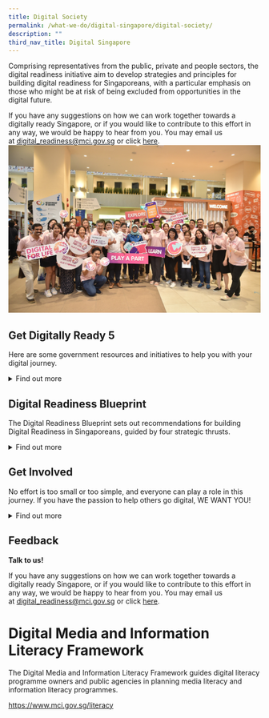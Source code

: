 ```yaml
---
title: Digital Society
permalink: /what-we-do/digital-singapore/digital-society/
description: ""
third_nav_title: Digital Singapore
---
```

Comprising representatives from the public, private and people sectors, the digital readiness initiative aim to develop strategies and principles for building digital readiness for Singaporeans, with a particular emphasis on those who might be at risk of being excluded from opportunities in the digital future.

If you have any suggestions on how we can work together towards a digitally ready Singapore, or if you would like to contribute to this effort in any way, we would be happy to hear from you. You may email us at&nbsp;[digital\_readiness@mci.gov.sg](mailto:digital_readiness@mci.gov.sg)&nbsp;or click&nbsp;[here](https://form.gov.sg/5fd6c4ebb2a91900112328de).![](/images/dfldfl1.jpg)

Get Digitally Ready 5
-------------------

Here are some government resources and initiatives to help you with your digital journey.

<details>
<summary>Find out more</summary>

<br>	
**GET CONNECTED**

**Free Internet Access at CitizenConnect Centres for Government Transactions**

Over 25 CitizenConnect Centres located at various community clubs or centres islandwide aim to provide an easy and convenient means for the public to transact with the Government through the internet. It offers free access to internet-enabled computing devices, with staff on-hand to help citizens and residents access to&nbsp;perform online transactions.  
  
For more information, visit;[CitizenConnect](https://www.citizenconnectcentre.gov.sg/). Alternatively, you may email;[info@tech.gov.sg](mailto:info@tech.gov.sg);or call 6211 2100.

**Free Internet Access at Public Libraries**

Eligible individuals can get one hour of free internet access daily at any of the multimedia stations in our public libraries (except library@chinatown and library@orchard). Visit our public libraries to find out more!  

Who is eligible?  

1. Singapore Citizens OR Permanent Resident
2. Aged 50 and above  
  
Click&nbsp;[here](http://www.nlb.gov.sg/visitus/availableservices.aspx)&nbsp;for more information. Alternatively, you may&nbsp;email&nbsp;[enquiry@nlb.gov.sg](mailto:enquiry@nlb.gov.sg),&nbsp;or call 6332 3255.

**Subsidised Fibre Broadband Connectivity**

Home Access provides eligible Singaporean families with 2 years of subsidised fibre broadband connectivity. Families without full-time student may choose to bundle the broadband, with a tablet or smartphone.  
  
Who is eligible?  
1. Total monthly Gross Household Income ≤ $1900&nbsp;OR&nbsp;Per Capita Income ≤ $650  
2. With at least one family member staying at the same residental address who is a Singapore Citizen  
3. Stays in HDB flat  
4. Neither an existing Home Access beneficiary&nbsp;NOR&nbsp;an existing NEU PC Plus beneficiary with broadband connectivity\*  
  
_\*The NEU PC Plus Programme offers students and persons with disabilities from low income households the opportunity to own a brand new computer bundled with three years of free broadband, at an affordable price._Click&nbsp;[here](http://www.digitalaccess.gov.sg/)&nbsp;for more information. Alternatively, you may&nbsp;email&nbsp;[digitalaccess@imda.gov.sg](mailto:digitalaccess@imda.gov.sg)&nbsp;or call 6377 3800.

**Subsidies for Persons with Disabilities**

The Assistive Technology Fund (ATF) provides subsidies for persons with disabilities to purchase assistive technology devices to enable independent living.  
  
Applicants can approach their social workers or therapists from touchpoints such as hospitals or Voluntary Welfare Organisations for assessment and assistance on suitable devices.  
  
Successful applicants qualify for a subsidy of up to 90% of the cost of the required equipment, subject to a lifetime cap of $40,000.&nbsp;  

Who is eligible?  
1\. &nbsp; &nbsp; Singapore Citizens or Permanent Residents2. Certified to have a permanent disability  
3. Have undergone qualified assessor’s assessment to determine need and type of device(s)  
4. Household gross monthly income per person &lt;=$1,800   
Call 1800 8585 885 to find out more.

**Personal Digital Services Assistant**

Know someone who constantly asks for help on how to use their smartphone or laptop? With the launch of Tech Connect’s one-on-one service to help residents use digital devices and online services, it’s easy for anyone, particularly seniors, to learn how to be tech-savvy and get prompt advice from trained People’s Association (PA) staff (also known as Tech Connect Kakis).

The initiative aims to reduce the barriers to learning technology so that everyone can embrace and benefit from digitalisation. The service is currently available at the following eight community clubs around Singapore, no appointment is required for this over-the-counter service, and PA staff will attend to users on a first-come, first-served basis.

1.  West Coast
2.  Ulu Pandan
3.  Bedok
4.  Our Tampines Hub (at its PA service counter)
5.  Chua Chu Kang
6.  Radin Mas
7.  Kampong Chai Chee
8.  Punggol Vista

**Wireless@SG**

The Wireless@SG programme by Infocomm Media Development Authority (IMDA) provides free Wi-Fi services in public spaces, in collaboration with venue owners and service providers.  
  
For more information, visit&nbsp;[Wireless@SG](https://www.imda.gov.sg/wireless-sg). Alternatively, you may email&nbsp;[info@imda.gov.sg](mailto:info@imda.gov.sg), or call 6377 3255.

**GET INFORMED**

**Learning Journeys**

SG Digital Office’s Learning Journeys comprise of interactive group learning sessions that help seniors learn basic digital skills under the guidance of Digital Ambassadors. These skills align with common everyday activities including, making transactions or e-payments online, reading e-newspapers, scanning QR codes and more.  
  
For more information, visit&nbsp;[Learning Journeys](https://www.imda.gov.sg/en/seniorsgodigital). Alternatively, you may email&nbsp;[info@imda.gov.sg](mailto:info@imda.gov.sg)&nbsp;or call 6377 3800.

**Bite-sized IT Courses**

Targeted at Singaporeans and PRs, aged 50 years and above, the People’s Association Senior Academy’s ‘Seniors for Smart Nation’ programme provides bite-sized and diverse IT courses in areas such as mobile applications, social media, IT software, photography and videography.  
  
Examples of these&nbsp;courses include ‘Transportation at your Fingertips’, ‘Understanding Microsoft Excel’, ‘Photoshop Fundamentals’, and ‘Youtube Video Production’.&nbsp;  
  
There are also e-payment courses such as ‘Introduction to Digital Banking’, ‘Shop and Pay Online’, and ‘Guide to Cashless Payments’.  
  
The courses are offered at 20 community centres/clubs island-wide to enable seniors to be Smart Nation ready.  
  
Participants may tap on their SkillsFuture Credit to sign up for the ‘Seniors for Smart Nation’ courses.  
  
**Who is eligible?**  
  
1. Singaporean Citizens OR Permanent Residents  
2. Course fees start at $10 for people aged 50 years and above, and $20 for people below 50 years old.  
  
For more information,&nbsp;email&nbsp;[PA\_Lifeskills\_Lifestyle@pa.gov.sg](mailto:PA_Lifeskills_Lifestyle@pa.gov.sg)&nbsp;or call 8344 4129 /&nbsp;9081 5580.

**Gosafeonline**

Gosafeonline is an online portal providing cybersecurity tips and resources for individuals and businesses to become more cyber savvy. Learn how you can adopt better cyber hygiene practices as a business owners, employee, parent, student, or&nbsp;as a general&nbsp;internet user.  
  
For more information,&nbsp;visit&nbsp;[Gosafeonline](https://www.csa.gov.sg/gosafeonline)&nbsp;or email&nbsp;[gosafeonline@csa.gov.sg](mailto:gosafeonline@csa.gov.sg).

**Media Literacy Council**

The Media Literacy Council aims to equip Singaporeans with the skills necessary to create, use and evaluate online content safely and effectively. It holds an annual Better Internet Campaign that raises public awareness on ways to stay safe, smart and kind online, covering issues such as cyber-bullying, cyber safety and security, and fake news.  
  
For more information, visit&nbsp;[Media Literacy Council](http://www.betterinternet.sg/).

**MOE Cyber Wellness Resources**

The Cyber Wellness resources in the Ministry of Education (MOE) Educational Technology Division’s ICT Connection website can be accessed by students, teachers and parents. This includes cyber wellness curriculum resources, just-in-time resources on the latest cyber trends and issues as well as useful tips and links.  
  
For more information, visit&nbsp;[CyberWellness](https://www.moe.gov.sg/education-in-sg/our-programmes/cyber-wellness)&nbsp;or email&nbsp;[MOE\_Cyber\_Wellness@moe.gov.sg](mailto:MOE_Cyber_Wellness@moe.gov.sg).

**North East Eldersurf Intergen Bootcamp**

The North East Eldersurf Intergen Bootcamp by North East Community Development Council and Infocomm Media Development Authority (IMDA) aims to educate seniors on basic mobile device skills such as connecting to Wi-Fi, taking photos, messaging, and creating an Apple ID or Google account. To facilitate effective learning,&nbsp;participants&nbsp;will be divided into two classes - iOS and Android.&nbsp;Inter-generation bonding is also encouraged as students or youths will be paired up&nbsp;with the seniors as guides&nbsp;during the workshop.  
  
**Who is eligible?**  
  
1. Individuals aged 40 and above  
2\. &nbsp; &nbsp; Residing in North East district&nbsp;  
  
For more information, email&nbsp;[northeast\_cdc@pa.gov.sg](mailto:northeast_cdc@pa.gov.sg)&nbsp;or call 6424 4000.

**Digital Pods**

IMDA Digital Pods, is a series of 30-mins online learning sessions that individuals can tap on to expand their ongoing digital learning journeys online. Participants will learn a wide range of digital skills and tools that they can use for payment, entertainment and mobile accessibility, and photo/video edits. Tune into the free online sessions on every Tuesdays and Thursdays from 3pm to 3.30pm or click&nbsp;[here](https://www.imda.gov.sg/en/seniorsgodigital/Learn/Guided-Learning/Group-Sessions)&nbsp;for more information on upcoming sessions of the Digital Pods.  
  
For more information, visit&nbsp;[Digital Pods](https://www.imda.gov.sg/en/seniorsgodigital/Learn/Guided-Learning/Group-Sessions). Alternatively, you may email&nbsp;[info@imda.gov.sg](mailto:info@imda.gov.sg)&nbsp;or call 6377 3800.

**Senior-friendly IT Learning Hubs**

Silver Infocomm Junctions (SIJs) offer affordable and accessible infocomm courses in which seniors can learn the basics of using a mobile device and computer, as well as pick up useful cybersecurity tips. These senior-friendly IT learning hubs are conveniently located at over 30 locations islandwide, with some housed in community clubs or centres.  
  
The courses start from as low as $10 per&nbsp;hour and can be paid for using one’s SkillsFuture Credit.  
  
For more information, visit&nbsp;[Silver Infocomm Junctions](https://www.imda.gov.sg/sij). Alternatively, you may email&nbsp;[info@imda.gov.sg](mailto:info@imda.gov.sg)&nbsp;or call 6377 3800.

**Seniors Tech and Read (STAR) at Public Libraries**

Seniors Tech and Read (STAR) is a one-to-one service conducted by volunteers. Participants may seek the assistance of a&nbsp;volunteer to read to them or enquire about library-related&nbsp;technology questions e.g. how to setup NLB Mobile app, create your myLibrary ID or set up Wireless@SG.  
  
Each session may last&nbsp;about 45 minutes long.  
  
Who is eligible?  
  
1. All who are aged 50 and above  
  
For more information, visit&nbsp;[Go Library](http://www.nlb.gov.sg/golibrary). Alternatively, you may email&nbsp;[enquiry@nlb.gov.sg](mailto:enquiry@nlb.gov.sg)&nbsp;or call 6332 3255.

**SkillsFuture Credit**

SkillsFuture Credit aims to encourage individuals to take ownership of their skills development and lifelong learning.&nbsp;Singapore Citizens aged 25 and above have received an opening credit of S$500 since January 2016.The credits do not expire and they may look&nbsp;forward to receiving&nbsp;periodic top-ups.  
  
One may consider tapping on these credits to sign up for courses to learn new digital skills.  
  
For more information, visit&nbsp;[SkillsFuture Credit](https://www.skillsfuture.gov.sg/credit)&nbsp;or call 6785 5785.

**SkillsFuture for Digital Workplace (SFDW)**

The SkillsFuture for Digital Workplace (SFDW) is a 2-day national training programme that aims to equip Singaporeans with foundational digital skills in key areas of mindset, data, technology and innovation, and prepare them for technological changes in their workforce and daily lives.  
  
The programme is designed to help all Singaporean adults, including those planning to return to the workforce.&nbsp;This two-day programme is&nbsp;priced at $50 (including GST).  
  
**Who is eligible?**  
  
1. Singapore Citizens or Permanent Residents  
  
For more information, visit SFDW&nbsp;or call 6785 5785.

**S.U.R.E Campaign**

The S.U.R.E. campaign is an initiative by the National Library Board to promote the importance of information searching and discernment.  
  
While information literacy is not a new concern, it has become especially pertinent in this digital era where the Internet and social media floods us with a lot of content created by anyone. S.U.R.E. distils key information literacy concepts into four simple aspects:  
  
1. **S**ource: Look at its origins. Is it trustworthy?  
2. **U**nderstand: Know what you’re reading. Search for clarity.  
3. **R**esearch: Dig deeper. Go beyond the initial source.  
4. **E**valuate: Find the balance. Exercise fair judgment.  
For more information, visit&nbsp;[S.U.R.E](http://www.nlb.gov.sg/sure/).&nbsp;Alternatively, you may&nbsp;email&nbsp;[enquiry@nlb.gov.sg](mailto:enquiry@nlb.gov.sg)&nbsp;or call 6332 3255.

**GET HANDS-ON**

**Code for Fun Enrichment Programme**

The Code for Fun Enrichment Programme is offered to all students from primary and secondary schools, to increase their&nbsp;exposure to coding and computational thinking. The programme includes academic learning of related concepts using programming languages, such as Scratch, and combines this with robotic kits, such as Lego WeDo, MoWay, and microcontrollers, such as Arduino and Raspberry Pi, to create an engaging coding experience for the student.  
  
For more information, visit&nbsp;[Code for Fun](https://www.imda.gov.sg/imtalent/programmes/cff).&nbsp;Alternatively, you may email&nbsp;[info@imda.gov.sg](mailto:info@imda.gov.sg)&nbsp;or call 6377 3800

**Digital Maker Programme**

The Digital Maker Programme aims to nurture a new generation of digital natives with a passion to create with technology by introducing a simple-to-use microcontroller called the “micro:bit”.  
  
The programme provides interested primary and secondary schools with educator’s workshops and micro:bits to incorporate digital making into their lessons and school programmes.  
  
For members of the public, you can attend introductory workshops which are held at various locations&nbsp;to learn how to create simple projects with technology. The programme is available at community clubs/centres such as Tanjong Pagar Community Club, PIXEL Labs@NLB, and various Infocomm Media Development Authority (IMDA) technology outreach events.  
  
For more information, visit&nbsp;[Digital Maker](https://www.imda.gov.sg/programme-listing/digital-maker-programme). Alternatively, you may&nbsp;email&nbsp;[info@imda.gov.sg](mailto:info@imda.gov.sg)&nbsp;or call 6377 3800.

**Hands-On Workshops to Experiment with Technology**

PIXEL Labs@NLB, located at Jurong and Tampines Regional Libraries, offer library users a dedicated space with tools, equipment, and hardware kits that enable individuals to learn, create, invent, and share skills. In addition, there are also technology talks and crafting sessions for everyone, while students and families can participate&nbsp;in hands-on workshops and view technology showcases.&nbsp;

For more information, visit&nbsp;[Go Library](https://www.nlb.gov.sg/golibrary). Alternatively, you may&nbsp;email&nbsp;[enquiry@nlb.gov.sg](mailto:enquiry@nlb.gov.sg)&nbsp;or call 6332 3255.

**Lab on Wheels**

The Lab on Wheels aims to ignite passion for technology through introducing new and emerging technology. It brings future technology showcases and experiences to the community, to help them see the improvements that emerging technology can bring to their everyday lives.  
  
The Lab on Wheels also visits special needs schools and customises coding activities and workshops for students with special needs.&nbsp;  
  
For more information, visit&nbsp;[Lab on Wheels](https://www.imda.gov.sg/imtalent/programmes/lab-on-wheels). Alternatively, you may&nbsp;email&nbsp;to&nbsp;[info@imda.gov.sg](mailto:info@imda.gov.sgg)&nbsp;or call 6377 3800.

**TechShare at Public Libraries**

TechShare is a series of programmes for seniors to experience emerging technology. Seniors can try out robots, smart home technologies, Augmented Reality (AR) and other up and coming innovations in comfortable, senior-friendly sessions at various Public Libraries.&nbsp;&nbsp;  
  
For more information, visit&nbsp;[Go Library](https://www.nlb.gov.sg/golibrary). Alternatively, you may email&nbsp;[enquiry@nlb.gov.sg](mailto:enquiry@nlb.gov.sg)&nbsp;or call 6332 3255.

Technology Opportunities for Persons with Disabilities

Tech Able, comprising of&nbsp;the Singtel Enabling Innovation Centre and the ST Engineering Enabling Technology Centre, is an integrated assistive technology space at the Enabling Village. It features a technology exhibition&nbsp;for persons with disabilities and provides them with assistive device assessment services. Persons with disabilities can find out about devices that will help them in their employment or daily activities.  
  
For more information, visit&nbsp;[Tech Able](http://www.enablingvillage.sg/assistive-technologies-at-the-enabling-village). Alternatively, you may&nbsp;email&nbsp;[techable@sgenable.sg](mailto:techable@sgenable.sg)&nbsp;or call 1800 8585 885.

	
	
	
	
</details>


Digital Readiness Blueprint
---------------------------

The Digital Readiness Blueprint sets out recommendations for building Digital Readiness in Singaporeans, guided by four strategic thrusts.

<details>
<summary>Find out more</summary>
 
**#1: Expand and Enhance Digital Access for Inclusivity**

A basic part of being digitally ready is having in place the means to access online information, networks and communities. Access is no longer just about having computing devices and internet connectivity. We are increasingly finding that to transact in the electronically-connected world today, there are more digital elements which we use almost daily (see&nbsp;**Figure 1**&nbsp;below):&nbsp;

*   **Devices:**&nbsp;The Singapore Government has been providing computers and tablets at&nbsp;subsidised rates to low-income households. In today’s society, the use of mobile devices is becoming increasingly prevalent, perhaps even more so than computers.

*   **Connectivity:**&nbsp;&nbsp;This is not limited to fixed home broadband access, but also mobile broadband and widespread wireless connectivity.&nbsp;

*   **ePayment:**&nbsp;As countries around the world start grappling with new modes of payment, citizens likewise need not just cash, but also bank accounts linked to card facilities, e-wallets, and so on, which enable electronic or cashless payments.

*   **Digital Identities:** &nbsp;As services and products become increasingly digitalised, a secure way of transacting and authenticating one’s digital persona becomes increasingly critical. This could range from personal email addresses to authentication means such as the National Digital Identity ecosystem for government digital services.&nbsp;

**Recommendations:**&nbsp;

*   Make access to basic digital enablers as widespread as possible

*   Customise access package for those with specific needs

**#2: Infuse Digital Literacy into National Consciousness**

A digital society is one where citizens not only have access to technology, but also embrace it, utilising technology confidently and effectively to connect with the world around them. Digital Literacy is defined here as having the skills, confidence and motivation to use technology, and is key to our journey towards our Smart Nation vision.  
  
Besides an appreciation of what digital technology can do and the know-how to use it, digital literacy is also about being able to think critically about the information that one has received. With the proliferation of fake news, being able to discern misinformation has become even more important.&nbsp;  
  
**Recommendations:**&nbsp;

*   Identify a set of basic digital skills for everyday activities to spur take-up of digital technology, especially among the less digitally savvy (see&nbsp;**Figure 2**&nbsp;below)
*   Strengthen focus on information and media literacy, to build resilience in an era of online falsehoods
*   Ensure that our children and youth grow up to form meaningful relationships with people around them and use technology to benefit their communities

**#3: Empower Community and Businesses to Drive Widespread Adoption of Technology**

To thrive in a technology-rich society, it is not sufficient for people to just be consumers of technology. Instead they should be familiar with new technologies and be motivated and confident to use them to create products, content and services, and connect with their communities. In order to promote motivation and confidence, Singaporeans must be given the opportunities to participate, create, and connect with one another using technology.  
  
**Recommendations:**&nbsp;

*   Encourage private and people sector organisations to amplify efforts and help more Singaporeans adopt technology.
*   Provide one-on-one assistance to make it easy for Singaporeans to adopt technology, especially those who find it challenging.&nbsp;
*   Provide support for projects that create opportunities for community participation. For example, businesses and communities can take part in projects under the&nbsp;[Digital for Life movement](https://www.imda.gov.sg/digitalforlife)&nbsp;to enable all Singaporeans to enjoy a better quality of life through digitalisation.

**#4: Promote Digital Inclusion by Design**

Whether it is an app, website, or workshop, digital initiatives must be designed in a way that makes it easy for everyone to get involved. The design, content, language and the applicability of the initiative to people’s lives will go a long way in making sure that everyone can participate in our digital journey.&nbsp;  
  
Inclusion by design also goes beyond that, which is directly digital. Policies and regulations that may hamper digital adoption may also need to be assessed and reviewed. There is also an equally important need to understand some of the impediments or "frictions" that prevents people from using digital products and services, so that, so that we can&nbsp;overcome them to create a better ecosystem which supports the move towards a Smart Nation, both for consumers and businesses.  
  
**Recommendations:**&nbsp;

*   Encourage organisations to design for digital inclusion
*   Reach out to more Singaporeans by ensuring that relevant digital services are made available in vernacular languages

Watch: Embark on Your Digital Journey with Your Loved Ones! 
<iframe allowfullscreen="" allow="accelerometer; autoplay; clipboard-write; encrypted-media; gyroscope; picture-in-picture; web-share" frameborder="0" title="YouTube video player" src="https://www.youtube.com/embed/vMqkKYb7VYc" height="315" width="560"></iframe>
	
</details>

Get Involved
------------

No effort is too small or too simple, and everyone can play a role in this journey. If you have the passion to help others go digital, WE WANT YOU!

<details>
<summary>Find out more</summary>
 
	
**Our Singapore Fund for Digital Readiness**

Have an idea on how to further strengthen Digital Readiness in the community? Our Singapore Fund for Digital Readiness provides funding of&nbsp;**up to**&nbsp;80% of supported costs for your idea, subject to a maximum of $20,000 per project. Projects that merit higher funding will be assessed on a case-by-case basis.

**  
Who can apply  
  
**Group of individuals

• A group of at least two individuals (Singaporeans / Permanent Residents) who are 18 years and above, with the main applicant being a Singaporean who resides in Singapore.

Organisation

• A Not-for-Profit organisation that is a Public Company Limited by Guarantee with the Accounting and Corporate Regulatory Authority (ACRA), or Society registered with Registry of Societies (ROS), or Charitable Trust registered with the Commissioner of Charities (COC), or Co-Operative registered with the Registry of Co-operative Societies, or Trade Union registered with Registry of Trade Unions  
• A Company that is registered with ACRA.

**  
When to apply**  
  
Application windows are open as follows:

• 15 March to 15 May  
• 15 June to 15 August  
• 15 September to 15 November  
• 15 December to 15 February

How to apply 

<table style="box-sizing: border-box; font-family: Lato, sans-serif; border-collapse: collapse; outline: 0px !important; color: rgb(33, 37, 41); font-size: 14px; font-style: normal; font-variant-ligatures: normal; font-variant-caps: normal; font-weight: 400; letter-spacing: normal; orphans: 2; text-align: left; text-transform: none; white-space: normal; widows: 2; word-spacing: 0px; -webkit-text-stroke-width: 0px; background-color: rgb(255, 255, 255); text-decoration-thickness: initial; text-decoration-style: initial; text-decoration-color: initial; border: currentcolor; top: 539px; width: 906px; height: 285px;" class="" cellpadding="0" cellspacing="0" border="1"><tbody style="box-sizing: border-box; font-family: Lato, sans-serif; outline: 0px !important;" class=""><tr style="box-sizing: border-box; font-family: Lato, sans-serif; outline: 0px !important;" class=""><td style="box-sizing: border-box; font-family: Lato, sans-serif; outline: 0px !important; font-size: 14px; border-style: solid solid solid none; padding: 0cm 5.4pt; width: 155.85pt; text-align: left; border-left-color: currentcolor; border-left-width: medium;" class="" valign="top"><p style="box-sizing: border-box; font-family: Lato, sans-serif; margin-top: 0px; margin-bottom: 0pt; outline: 0px !important; background-color: transparent; color: rgb(42, 42, 42); line-height: 22px; font-size: 1.6rem !important; text-align: center;" class=""><strong style="box-sizing: border-box; font-family: Lato, sans-serif; font-weight: bolder; outline: 0px !important;" class=""><span style="box-sizing: border-box; font-family: Lato, sans-serif; outline: 0px !important; font-style: inherit; font-weight: inherit; font-size: 16px;" class=""><br class="Apple-interchange-newline">Application by Group of Individuals</span></strong></p></td><td style="box-sizing: border-box; font-family: Lato, sans-serif; outline: 0px !important; font-size: 14px; border-style: solid solid solid none; padding: 0cm 5.4pt; width: 155.85pt; text-align: left; border-left-color: currentcolor; border-left-width: medium;" class="" valign="top"><p style="box-sizing: border-box; font-family: Lato, sans-serif; margin-top: 0px; margin-bottom: 0pt; outline: 0px !important; background-color: transparent; color: rgb(42, 42, 42); line-height: 22px; font-size: 1.6rem !important; text-align: center;" class=""><strong style="box-sizing: border-box; font-family: Lato, sans-serif; font-weight: bolder; outline: 0px !important;" class=""><span style="box-sizing: border-box; font-family: Lato, sans-serif; outline: 0px !important; font-style: inherit; font-weight: inherit; font-size: 16px;" class="">Application by Organisation</span></strong></p></td></tr><tr style="box-sizing: border-box; font-family: Lato, sans-serif; outline: 0px !important;" class=""><td style="box-sizing: border-box; font-family: Lato, sans-serif; outline: 0px !important; font-size: 14px; border-style: none solid solid; padding: 0cm 5.4pt; width: 155.8pt; text-align: left; border-top-color: currentcolor; border-top-width: medium;" class="" valign="top"><p style="box-sizing: border-box; font-family: Lato, sans-serif; margin-top: 0px; margin-bottom: 0pt; outline: 0px !important; background-color: transparent; color: rgb(42, 42, 42); line-height: 22px; font-size: 1.6rem !important;" class=""><strong style="box-sizing: border-box; font-family: Lato, sans-serif; font-weight: bolder; outline: 0px !important;" class=""><span style="box-sizing: border-box; font-family: Lato, sans-serif; outline: 0px !important; font-style: inherit; font-weight: inherit; font-size: 16px;" class="">Important information and submission instructions</span></strong></p></td><td style="box-sizing: border-box; font-family: Lato, sans-serif; outline: 0px !important; font-size: 14px; border-style: none solid solid none; padding: 0cm 5.4pt; width: 155.85pt; text-align: left; border-top-color: currentcolor; border-left-color: currentcolor; border-top-width: medium; border-left-width: medium;" class="" valign="top"><p style="box-sizing: border-box; font-family: Lato, sans-serif; margin-top: 0px; margin-bottom: 0pt; outline: 0px !important; background-color: transparent; color: rgb(42, 42, 42); line-height: 22px; font-size: 1.6rem !important; text-align: center;" class=""><span style="box-sizing: border-box; font-family: Lato, sans-serif; outline: 0px !important; font-style: inherit; font-weight: inherit; font-size: 16px;" class=""><a style="box-sizing: border-box; font-family: Lato, sans-serif; color: rgb(51, 122, 183); text-decoration: none; background-color: transparent; outline: 0px !important;" class="" target="_blank" href="https://www.mci.gov.sg/-/media/MciCorp/Doc/Digital-Readiness/Our-Singapore-Fund/StepbyStepGuide_Our-Singapore-Fund-Checklist-Apply-As-Group-TCs_Final_as-of-Feb-2019.ashx">Download</a></span></p></td><td style="box-sizing: border-box; font-family: Lato, sans-serif; outline: 0px !important; font-size: 14px; border-style: none solid solid none; padding: 0cm 5.4pt; width: 155.85pt; text-align: left; border-top-color: currentcolor; border-left-color: currentcolor; border-top-width: medium; border-left-width: medium;" class="" valign="top"><p style="box-sizing: border-box; font-family: Lato, sans-serif; margin-top: 0px; margin-bottom: 0pt; outline: 0px !important; background-color: transparent; color: rgb(42, 42, 42); line-height: 22px; font-size: 1.6rem !important; text-align: center;" class=""><span style="box-sizing: border-box; font-family: Lato, sans-serif; outline: 0px !important; font-style: inherit; font-weight: inherit; font-size: 16px;" class=""><a style="box-sizing: border-box; font-family: Lato, sans-serif; color: rgb(51, 122, 183); text-decoration: none; background-color: transparent; outline: 0px !important;" class="" target="_blank" href="https://www.mci.gov.sg/-/media/MciCorp/Doc/Digital-Readiness/Our-Singapore-Fund/StepbyStepGuide_Our-Singapore-Fund-Checklist-Apply-As-Organisation-TCs_Final_Feb2019.ashx">Download</a></span></p></td></tr><tr style="box-sizing: border-box; font-family: Lato, sans-serif; outline: 0px !important;" class=""><td style="box-sizing: border-box; font-family: Lato, sans-serif; outline: 0px !important; font-size: 14px; border-style: none solid solid; padding: 0cm 5.4pt; width: 155.8pt; text-align: left; border-top-color: currentcolor; border-top-width: medium;" class="" valign="top"><p style="box-sizing: border-box; font-family: Lato, sans-serif; margin-top: 0px; margin-bottom: 0pt; outline: 0px !important; background-color: transparent; color: rgb(42, 42, 42); line-height: 22px; font-size: 1.6rem !important;" class=""><strong style="box-sizing: border-box; font-family: Lato, sans-serif; font-weight: bolder; outline: 0px !important;" class=""><span style="box-sizing: border-box; font-family: Lato, sans-serif; outline: 0px !important; font-style: inherit; font-weight: inherit; font-size: 16px;" class="">Step 1: Download and complete (a) Project Details Form and (b) Budget submission</span></strong></p></td><td style="box-sizing: border-box; font-family: Lato, sans-serif; outline: 0px !important; font-size: 14px; border-style: none solid solid none; padding: 0cm 5.4pt; width: 311.7pt; text-align: left; border-top-color: currentcolor; border-left-color: currentcolor; border-top-width: medium; border-left-width: medium;" class="" colspan="2" valign="top"><p style="box-sizing: border-box; font-family: Lato, sans-serif; margin-top: 0px; margin-bottom: 0pt; outline: 0px !important; background-color: transparent; color: rgb(42, 42, 42); line-height: 22px; font-size: 1.6rem !important; text-align: center;" class="">(a)&nbsp;<a style="box-sizing: border-box; font-family: Lato, sans-serif; color: rgb(51, 122, 183); text-decoration: none; background-color: transparent; outline: 0px !important;" class="" target="_blank" href="https://www.mci.gov.sg/-/media/MciCorp/Doc/Digital-Readiness/Our-Singapore-Fund/DR_App_Form_SectionB_July2019.ashx">Project Details Form</a><span style="box-sizing: border-box; font-family: Lato, sans-serif; outline: 0px !important; font-style: inherit; font-weight: inherit; font-size: 16px;" class=""></span></p><p style="box-sizing: border-box; font-family: Lato, sans-serif; margin-top: 0px; margin-bottom: 0pt; outline: 0px !important; background-color: transparent; color: rgb(42, 42, 42); line-height: 22px; font-size: 1.6rem !important; text-align: center;" class="">(b)&nbsp;<a style="box-sizing: border-box; font-family: Lato, sans-serif; color: rgb(51, 122, 183); text-decoration: none; background-color: transparent; outline: 0px !important;" class="" target="_blank" href="https://www.mci.gov.sg/-/media/MciCorp/Doc/Digital-Readiness/Our-Singapore-Fund/Budget-Submission.ashx">Budget Submission</a><span style="box-sizing: border-box; font-family: Lato, sans-serif; outline: 0px !important; font-style: inherit; font-weight: inherit; font-size: 16px;" class=""></span></p></td></tr><tr style="box-sizing: border-box; font-family: Lato, sans-serif; outline: 0px !important;" class=""><td style="box-sizing: border-box; font-family: Lato, sans-serif; outline: 0px !important; font-size: 14px; border-style: none solid solid; padding: 0cm 5.4pt; width: 155.8pt; text-align: left; border-top-color: currentcolor; border-top-width: medium;" class="" valign="top"><p style="box-sizing: border-box; font-family: Lato, sans-serif; margin-top: 0px; margin-bottom: 0pt; outline: 0px !important; background-color: transparent; color: rgb(42, 42, 42); line-height: 22px; font-size: 1.6rem !important;" class=""><strong style="box-sizing: border-box; font-family: Lato, sans-serif; font-weight: bolder; outline: 0px !important;" class=""><span style="box-sizing: border-box; font-family: Lato, sans-serif; outline: 0px !important; font-style: inherit; font-weight: inherit; font-size: 16px;" class="">Step 2: Our Singapore Fund (Digital Readiness) Online Application</span></strong></p></td><td style="box-sizing: border-box; font-family: Lato, sans-serif; outline: 0px !important; font-size: 14px; border-style: none solid solid none; padding: 0cm 5.4pt; width: 311.7pt; text-align: left; border-top-color: currentcolor; border-left-color: currentcolor; border-top-width: medium; border-left-width: medium;" class="" colspan="2" valign="top"><p style="box-sizing: border-box; font-family: Lato, sans-serif; margin-top: 0px; margin-bottom: 0pt; outline: 0px !important; background-color: transparent; color: rgb(42, 42, 42); line-height: 22px; font-size: 1.6rem !important; text-align: center;" class=""><a style="box-sizing: border-box; font-family: Lato, sans-serif; color: rgb(51, 122, 183); text-decoration: none; background-color: transparent; outline: 0px !important;" class="" href="https://www.mci.gov.sg/portfolios/digital-readiness/osf-form">Online application</a></p></td></tr><tr style="box-sizing: border-box; font-family: Lato, sans-serif; outline: 0px !important;" class=""><td style="box-sizing: border-box; font-family: Lato, sans-serif; outline: 0px !important; font-size: 14px; border-style: none solid solid; padding: 0cm 5.4pt; width: 155.8pt; text-align: left; border-top-color: currentcolor; border-top-width: medium;" class="" valign="top"><p style="box-sizing: border-box; font-family: Lato, sans-serif; margin-top: 0px; margin-bottom: 0pt; outline: 0px !important; background-color: transparent; color: rgb(42, 42, 42); line-height: 22px; font-size: 1.6rem !important;" class=""><strong style="box-sizing: border-box; font-family: Lato, sans-serif; font-weight: bolder; outline: 0px !important;" class=""><span style="box-sizing: border-box; font-family: Lato, sans-serif; outline: 0px !important; font-style: inherit; font-weight: inherit; font-size: 16px;" class="">FAQs</span></strong></p></td><td style="box-sizing: border-box; font-family: Lato, sans-serif; outline: 0px !important; font-size: 14px; border-style: none solid solid none; padding: 0cm 5.4pt; width: 311.7pt; text-align: left; border-top-color: currentcolor; border-left-color: currentcolor; border-top-width: medium; border-left-width: medium;" class="" colspan="2" valign="top"><p style="box-sizing: border-box; font-family: Lato, sans-serif; margin-top: 0px; margin-bottom: 0pt; outline: 0px !important; background-color: transparent; color: rgb(42, 42, 42); line-height: 22px; font-size: 1.6rem !important; text-align: center;" class=""><span style="box-sizing: border-box; font-family: Lato, sans-serif; outline: 0px !important; font-style: inherit; font-weight: inherit; font-size: 16px;" class="">Click<span>&nbsp;</span><span style="box-sizing: border-box; font-family: Lato, sans-serif; outline: 0px !important; font-style: inherit; font-weight: inherit; font-size: 16px; text-decoration: underline;" class=""><a style="box-sizing: border-box; font-family: Lato, sans-serif; color: rgb(51, 122, 183); text-decoration: none; background-color: transparent; outline: 0px !important;" class="" target="_blank" href="https://www.mci.gov.sg/-/media/MciCorp/Doc/Digital-Readiness/Our-Singapore-Fund/Our-Singapore-Fund-FAQs_updatedFeb2018.ashx">here</a></span></span>.</p></td></tr></tbody></table>

Should you need any further clarification, please email&nbsp;[oursingaporefund@mccy.gov.sg](mailto:oursingaporefund@mccy.gov.sg)&nbsp;or&nbsp;[Digital\_Readiness@mci.gov.sg](mailto:Digital_Readiness@mci.gov.sg), or visit&nbsp;[www.sg/oursingaporefund](https://www.sg/oursingaporefund).

**Friends of the Library**

Help seniors learn technology and promote NLB's e-resources as Friends of the&nbsp;Library!  
  
To sign up, you can visit&nbsp;[NLB Volunteers](https://www.nlb.gov.sg/volunteers/). Alternatively, you may&nbsp;email&nbsp;[enquiry@nlb.gov.sg](mailto:enquiry@nlb.gov.sg)&nbsp;or call 6332 3800.
    
</details>

Feedback
------------
**Talk to us!**

If you have any suggestions on how we can work together towards a digitally ready Singapore, or if you would like to contribute to this effort in any way, we would be happy to hear from you. You may email us at&nbsp;[digital\_readiness@mci.gov.sg](mailto:digital_readiness@mci.gov.sg)&nbsp;or click&nbsp;[here](https://form.gov.sg/5fd6c4ebb2a91900112328de).

Digital Media and Information Literacy Framework
================================================
The Digital Media and Information Literacy Framework guides digital literacy programme owners and public agencies in planning media literacy and information literacy programmes.

https://www.mci.gov.sg/literacy